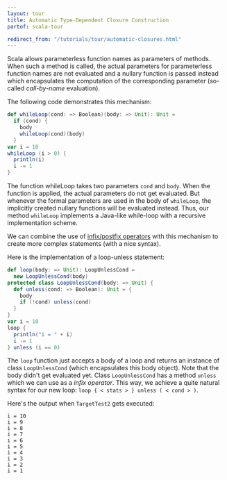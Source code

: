 ```yaml
---
layout: tour
title: Automatic Type-Dependent Closure Construction
partof: scala-tour

redirect_from: "/tutorials/tour/automatic-closures.html"
---
```


Scala allows parameterless function names as parameters of methods. When such a method is called, the actual parameters for parameterless function names are not evaluated and a nullary function is passed instead which encapsulates the computation of the corresponding parameter (so-called *call-by-name* evaluation).

The following code demonstrates this mechanism:

```scala mdoc
def whileLoop(cond: => Boolean)(body: => Unit): Unit =
  if (cond) {
    body
    whileLoop(cond)(body)
  }
var i = 10
whileLoop (i > 0) {
  println(i)
  i -= 1
}
```

The function whileLoop takes two parameters `cond` and `body`. When the function is applied, the actual parameters do not get evaluated. But whenever the formal parameters are used in the body of `whileLoop`, the implicitly created nullary functions will be evaluated instead. Thus, our method `whileLoop` implements a Java-like while-loop with a recursive implementation scheme.

We can combine the use of [infix/postfix operators](operators.html) with this mechanism to create more complex statements (with a nice syntax).

Here is the implementation of a loop-unless statement:

```scala mdoc
def loop(body: => Unit): LoopUnlessCond =
  new LoopUnlessCond(body)
protected class LoopUnlessCond(body: => Unit) {
  def unless(cond: => Boolean): Unit = {
    body
    if (!cond) unless(cond)
  }
}
var i = 10
loop {
  println("i = " + i)
  i -= 1
} unless (i == 0)
```

The `loop` function just accepts a body of a loop and returns an instance of class `LoopUnlessCond` (which encapsulates this body object). Note that the body didn't get evaluated yet. Class `LoopUnlessCond` has a method `unless` which we can use as a *infix operator*. This way, we achieve a quite natural syntax for our new loop: `loop { < stats > } unless ( < cond > )`.

Here's the output when `TargetTest2` gets executed:

    i = 10
    i = 9
    i = 8
    i = 7
    i = 6
    i = 5
    i = 4
    i = 3
    i = 2
    i = 1
